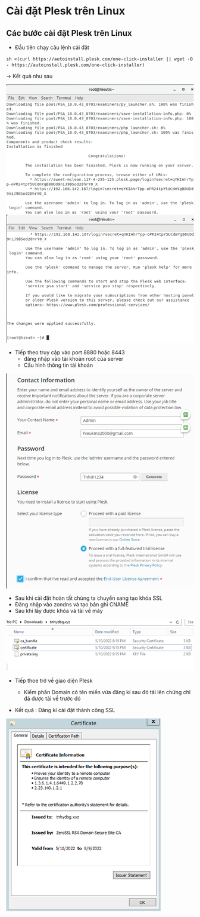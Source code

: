 # Cài đặt Plesk trên Linux 
## Các bước cài đặt Plesk trên Linux 
- Đầu tiên chạy câu lệnh cài đặt 
```
sh <(curl https://autoinstall.plesk.com/one-click-installer || wget -O - https://autoinstall.plesk.com/one-click-installer)
```
-> Kết quả như sau 

<img src="/Plesk/image/1.png">

<img src="/Plesk/image/2.png">

- Tiếp theo truy cập vào port 8880 hoặc 8443 
  - đăng nhập vào tài khoản root của server 
  - Cấu hình thông tin tài khoản 

<img src="/Plesk/image/3.png">

- Sau khi cài đặt hoàn tất chúng ta chuyển sang tạo khóa SSL 
- Đăng nhập vào zondns và tạo bản ghi CNAME
- Sau khi lấy được khóa và tải về máy 

<img src="/Plesk/image/6.png" >

- Tiếp thoe trở về giao diện Plesk 
  - Kiếm phần Domain có tên miền vừa đăng kí sau đó tải lên chứng chỉ đã được tải về trước đó 

- Kết quả : Đăng kí cài đặt thành công SSL 

<img src="/Plesk/image/10.png" >




